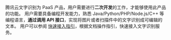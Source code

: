 腾讯云文字识别为 PaaS 产品，用户需要进行**二次开发**的工作，才能够使用此产品的功能。
用户需要具备编程开发能力，熟悉 Java/Python/PHP/Node.js/C++ 等编程语言，**通过调用 API 接口**，实现将图片或者扫描件中的文字识别成可编辑的文本。
用户可以参阅 [快速接入指引](https://cloud.tencent.com/document/product/866/34681)，根据文档操作指引，快速接入文字识别服务。
